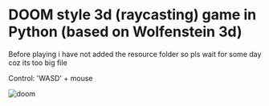 # DOOM style 3d (raycasting) game in Python (based on Wolfenstein 3d)

Before playing i have not added the resource folder so pls wait for some day coz its too big file

Control: 'WASD' + mouse

![doom](/sreens-hots/0.gif)
